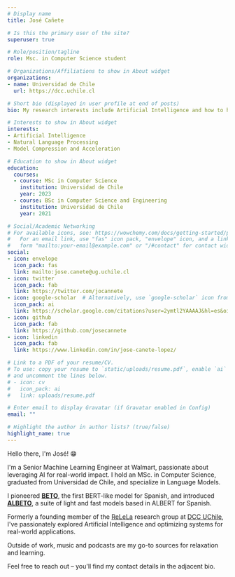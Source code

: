 ```yaml
---
# Display name
title: José Cañete

# Is this the primary user of the site?
superuser: true

# Role/position/tagline
role: Msc. in Computer Science student

# Organizations/Affiliations to show in About widget
organizations:
- name: Universidad de Chile
  url: https://dcc.uchile.cl

# Short bio (displayed in user profile at end of posts)
bio: My research interests include Artificial Intelligence and how to handle and optimize these systems for production environments.

# Interests to show in About widget
interests:
- Artificial Intelligence
- Natural Language Processing
- Model Compression and Acceleration

# Education to show in About widget
education:
  courses:
  - course: MSc in Computer Science
    institution: Universidad de Chile
    year: 2023
  - course: BSc in Computer Science and Engineering
    institution: Universidad de Chile
    year: 2021

# Social/Academic Networking
# For available icons, see: https://wowchemy.com/docs/getting-started/page-builder/#icons
#   For an email link, use "fas" icon pack, "envelope" icon, and a link in the
#   form "mailto:your-email@example.com" or "/#contact" for contact widget.
social:
- icon: envelope
  icon_pack: fas
  link: mailto:jose.canete@ug.uchile.cl
- icon: twitter
  icon_pack: fab
  link: https://twitter.com/jocannete
- icon: google-scholar  # Alternatively, use `google-scholar` icon from `ai` icon pack
  icon_pack: ai
  link: https://scholar.google.com/citations?user=2ymtl2YAAAAJ&hl=es&oi=ao
- icon: github
  icon_pack: fab
  link: https://github.com/josecannete
- icon: linkedin
  icon_pack: fab
  link: https://www.linkedin.com/in/jose-canete-lopez/

# Link to a PDF of your resume/CV.
# To use: copy your resume to `static/uploads/resume.pdf`, enable `ai` icons in `params.toml`, 
# and uncomment the lines below.
# - icon: cv
#   icon_pack: ai
#   link: uploads/resume.pdf

# Enter email to display Gravatar (if Gravatar enabled in Config)
email: ""

# Highlight the author in author lists? (true/false)
highlight_name: true
---
```


Hello there, I'm José! 😁

I'm a Senior Machine Learning Engineer at Walmart, passionate about leveraging AI for real-world impact. I hold an MSc. in Computer Science, graduated from Universidad de Chile, and specialize in Language Models.

I pioneered [**BETO**](https://github.com/dccuchile/beto), the first BERT-like model for Spanish, and introduced [**ALBETO**](https://github.com/dccuchile/lightweight-spanish-language-models), a suite of light and fast models based in ALBERT for Spanish. 

Formerly a founding member of the [ReLeLa](https://relela.com/) research group at [DCC UChile](https://dcc.uchile.cl), I've passionately explored Artificial Intelligence and optimizing systems for real-world applications. 

Outside of work, music and podcasts are my go-to sources for relaxation and learning.

Feel free to reach out – you'll find my contact details in the adjacent bio.
